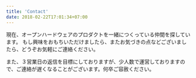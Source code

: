 ```yaml
---
title: 'Contact'
date: 2018-02-22T17:01:34+07:00
---
```


現在、オープンハードウェアのプロダクトを一緒につくっている仲間を探しています。
もし興味をおもちいただけましたら、またお気づきの点などございましたら、どうぞお気軽にご連絡ください。

また、３営業日の返信を目標にしておりますが、少人数で運営しておりますので、ご連絡が遅くなることがございます。何卒ご容赦ください。